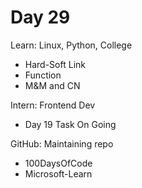 # Day 29

Learn: Linux, Python, College
- Hard-Soft Link
- Function
- M&M and CN

Intern: Frontend Dev
- Day 19 Task On Going

GitHub: Maintaining repo
- 100DaysOfCode
- Microsoft-Learn